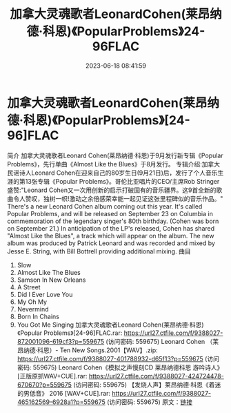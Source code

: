 ﻿---
title: 加拿大灵魂歌者LeonardCohen(莱昂纳德·科恩)《PopularProblems》24-96FLAC
date: 2023-06-18 08:41:59
categories: 外语音乐
tags: 外语音乐
---
# 加拿大灵魂歌者LeonardCohen(莱昂纳德·科恩)《PopularProblems》[24-96]FLAC

简介
加拿大灵魂歌者Leonard Cohen(莱昂纳德·科恩)于9月发行新专辑《Popular
Problems》，先行单曲《Almost Like the Blues》于8月发行。
专辑介绍:加拿大民谣诗人Leonard
Cohen在迎来自己的80岁生日(9月21日)后，发行了个人音乐生涯的第13张专辑《Popular
Problems》。哥伦比亚唱片的CEO/主席Rob Stringer盛赞:"Leonard
Cohen又一次用创新的启示打破固有的音乐疆界。这9首全新的歌曲令人赞叹，独树一帜!激动之余倍感荣幸能一起见证这张里程碑似的音乐作品。"
There's a new Leonard Cohen album coming out this year. It's
called Popular Problems, and will be released on September 23 on
Columbia in commemoration of the legendary singer's 80th birthday.
(Cohen was born on September 21.) In anticipation of the LP's
released, Cohen has shared "Almost Like the Blues", a track which
will appear on the album.
The new album was produced by Patrick Leonard and was recorded
and mixed by Jesse E. String, with Bill Bottrell providing
additional mixing.
曲目
1. Slow
2. Almost Like The Blues
3. Samson In New Orleans
4. A Street
5. Did I Ever Love You
6. My Oh My
7. Nevermind
8. Born In Chains
9. You Got Me Singing
加拿大灵魂歌者Leonard Cohen(莱昂纳德·科恩)《Popular Problems》[24-96]FLAC.rar:
https://url27.ctfile.com/f/9388027-872001096-619cf3?p=559675
(访问密码: 559675)
Leonard Cohen （莱昂纳德·科恩）- Ten New Songs.2001【WAV】.zip: https://url27.ctfile.com/f/9388027-401788932-d65f13?p=559675
(访问密码: 559675)
Leonard Cohen《模拟之声慢刻CD 莱昂纳德科恩 游吟诗人》[正版原抓WAV+CUE].rar: https://url27.ctfile.com/f/9388027-424724478-670670?p=559675
(访问密码: 559675)
【发烧人声】莱昂纳德·科恩《着迷的男低音》 2016 [WAV+CUE].rar: https://url27.ctfile.com/f/9388027-465162569-6928a1?p=559675
(访问密码: 559675)
原文：[链接](https://blog.sina.com.cn/s/blog_1647c7e76010312e8.html)